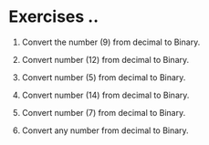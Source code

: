 # Exercises ..

1. Convert the number (9) from decimal to Binary.

2. Convert number (12) from decimal to Binary.

3. Convert number (5) from decimal to Binary.

4. Convert number (14) from decimal to Binary.

5. Convert number (7) from decimal to Binary.

6. Convert any number from decimal to Binary.
